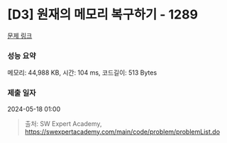 # [D3] 원재의 메모리 복구하기 - 1289 

[문제 링크](https://swexpertacademy.com/main/code/problem/problemDetail.do?contestProbId=AV19AcoKI9sCFAZN) 

### 성능 요약

메모리: 44,988 KB, 시간: 104 ms, 코드길이: 513 Bytes

### 제출 일자

2024-05-18 01:00



> 출처: SW Expert Academy, https://swexpertacademy.com/main/code/problem/problemList.do
